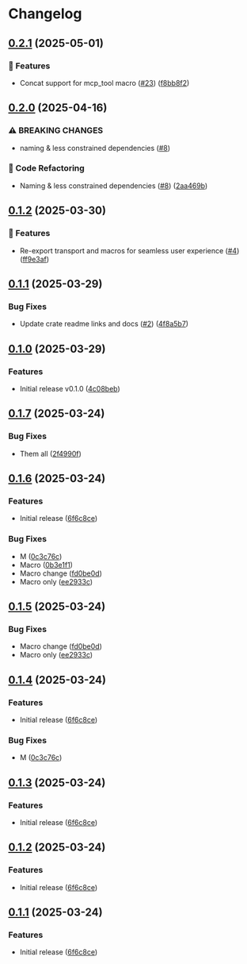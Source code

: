 # Changelog

## [0.2.1](https://github.com/rust-mcp-stack/rust-mcp-sdk/compare/rust-mcp-macros-v0.2.0...rust-mcp-macros-v0.2.1) (2025-05-01)


### 🚀 Features

* Concat support for mcp_tool macro ([#23](https://github.com/rust-mcp-stack/rust-mcp-sdk/issues/23)) ([f8bb8f2](https://github.com/rust-mcp-stack/rust-mcp-sdk/commit/f8bb8f2563cb0f1c8c693aa7ff400bf137da09d8))

## [0.2.0](https://github.com/rust-mcp-stack/rust-mcp-sdk/compare/rust-mcp-macros-v0.1.2...rust-mcp-macros-v0.2.0) (2025-04-16)


### ⚠ BREAKING CHANGES

* naming & less constrained dependencies ([#8](https://github.com/rust-mcp-stack/rust-mcp-sdk/issues/8))

### 🚜 Code Refactoring

* Naming & less constrained dependencies ([#8](https://github.com/rust-mcp-stack/rust-mcp-sdk/issues/8)) ([2aa469b](https://github.com/rust-mcp-stack/rust-mcp-sdk/commit/2aa469b1f7f53f6cda23141c961467ece738047e))

## [0.1.2](https://github.com/rust-mcp-stack/rust-mcp-sdk/compare/rust-mcp-macros-v0.1.1...rust-mcp-macros-v0.1.2) (2025-03-30)


### 🚀 Features

* Re-export transport and macros for seamless user experience ([#4](https://github.com/rust-mcp-stack/rust-mcp-sdk/issues/4)) ([ff9e3af](https://github.com/rust-mcp-stack/rust-mcp-sdk/commit/ff9e3af0e43a6e915f968445b1fbdb54a5069a8b))

## [0.1.1](https://github.com/rust-mcp-stack/rust-mcp-sdk/compare/rust-mcp-macros-v0.1.0...rust-mcp-macros-v0.1.1) (2025-03-29)


### Bug Fixes

* Update crate readme links and docs ([#2](https://github.com/rust-mcp-stack/rust-mcp-sdk/issues/2)) ([4f8a5b7](https://github.com/rust-mcp-stack/rust-mcp-sdk/commit/4f8a5b74559b97bf9e7229c120c383caf7f53a36))

## [0.1.0](https://github.com/rust-mcp-stack/rust-mcp-sdk/compare/rust-mcp-macros-v0.1.0...rust-mcp-macros-v0.1.0) (2025-03-29)


### Features

* Initial release v0.1.0 ([4c08beb](https://github.com/rust-mcp-stack/rust-mcp-sdk/commit/4c08beb73b102c77e65b724b284008071b7f5ef4))

## [0.1.7](https://github.com/hashemix/rust-mcp-sdk/compare/rust-mcp-macros-v0.1.6...rust-mcp-macros-v0.1.7) (2025-03-24)


### Bug Fixes

* Them all ([2f4990f](https://github.com/hashemix/rust-mcp-sdk/commit/2f4990fbeb9ef5e5b40a7ccb31e9583e318a36ad))

## [0.1.6](https://github.com/hashemix/rust-mcp-sdk/compare/rust-mcp-macros-v0.1.5...rust-mcp-macros-v0.1.6) (2025-03-24)


### Features

* Initial release ([6f6c8ce](https://github.com/hashemix/rust-mcp-sdk/commit/6f6c8cec8fe1277fc39f4ddce6f17b36129bedee))


### Bug Fixes

* M ([0c3c76c](https://github.com/hashemix/rust-mcp-sdk/commit/0c3c76c25ce7cb2aa16eae7bcd3c85184f2d1d27))
* Macro ([0b3e1f1](https://github.com/hashemix/rust-mcp-sdk/commit/0b3e1f1f80c1d04b2ca6598ebf17d0b98ae07055))
* Macro change ([fd0be0d](https://github.com/hashemix/rust-mcp-sdk/commit/fd0be0d9e798603ab5f7a59e64f5cf04eaddc4bc))
* Macro only ([ee2933c](https://github.com/hashemix/rust-mcp-sdk/commit/ee2933cd16e7111474326c25607e9d1a58c25043))

## [0.1.5](https://github.com/hashemix/rust-mcp-sdk/compare/rust-mcp-macros-v0.1.4...rust-mcp-macros-v0.1.5) (2025-03-24)


### Bug Fixes

* Macro change ([fd0be0d](https://github.com/hashemix/rust-mcp-sdk/commit/fd0be0d9e798603ab5f7a59e64f5cf04eaddc4bc))
* Macro only ([ee2933c](https://github.com/hashemix/rust-mcp-sdk/commit/ee2933cd16e7111474326c25607e9d1a58c25043))

## [0.1.4](https://github.com/hashemix/rust-mcp-sdk/compare/rust-mcp-macros-v0.1.3...rust-mcp-macros-v0.1.4) (2025-03-24)


### Features

* Initial release ([6f6c8ce](https://github.com/hashemix/rust-mcp-sdk/commit/6f6c8cec8fe1277fc39f4ddce6f17b36129bedee))


### Bug Fixes

* M ([0c3c76c](https://github.com/hashemix/rust-mcp-sdk/commit/0c3c76c25ce7cb2aa16eae7bcd3c85184f2d1d27))

## [0.1.3](https://github.com/hashemix/rust-mcp-sdk/compare/v0.1.2...v0.1.3) (2025-03-24)


### Features

* Initial release ([6f6c8ce](https://github.com/hashemix/rust-mcp-sdk/commit/6f6c8cec8fe1277fc39f4ddce6f17b36129bedee))

## [0.1.2](https://github.com/hashemix/rust-mcp-sdk/compare/v0.1.1...v0.1.2) (2025-03-24)


### Features

* Initial release ([6f6c8ce](https://github.com/hashemix/rust-mcp-sdk/commit/6f6c8cec8fe1277fc39f4ddce6f17b36129bedee))

## [0.1.1](https://github.com/hashemix/rust-mcp-sdk/compare/macros-v0.1.0...macros-v0.1.1) (2025-03-24)


### Features

* Initial release ([6f6c8ce](https://github.com/hashemix/rust-mcp-sdk/commit/6f6c8cec8fe1277fc39f4ddce6f17b36129bedee))
